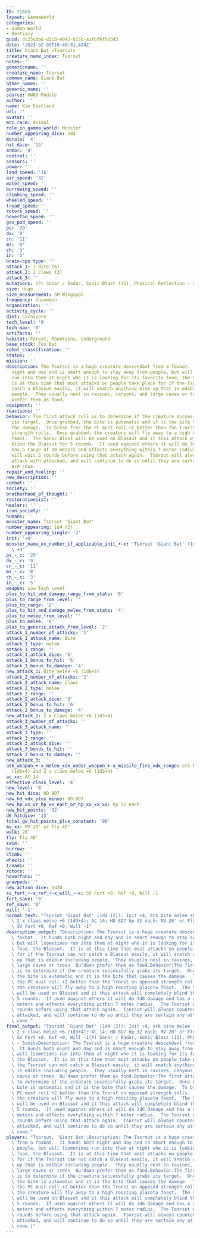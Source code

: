```yaml
---
ID: 71665
layout: GammaWorld
categories:
- Gamma World
- Bestiary
guid: dc25cdb6-d3c8-4042-b15b-a1f6fbf585d3
date: '2023-02-09T16:46:31.484Z'
title: Giant Bat «Tsorsut»
creature_name_index: Tsorsut
notes: ''
genericname: ''
creature_name: Tsorsut
common_name: Giant Bat
other_names: ''
generic_name: ''
source: GW06 Module
author: ''
name: Kim Eastland
url: ''
avatar: ''
mcc_race: Animal
role_in_gamma_world: Monster
number_appearing_dice: 1d4
morale: '4'
hit_dice: '15'
armor: '4'
control: ''
sensors: ''
power: ''
land_speed: '16'
air_speed: '32'
water_speed: ''
burrowing_speed: ''
climbing_speed: ''
wheeled_speed: ''
tread_speed: ''
rotors_speed: ''
hoverfan_speed: ''
gav_pod_speed: ''
ps: '20'
dx: '9'
cn: '11'
ms: '8'
ch: '3'
in: '5'
brain-cpu type: ''
attack_1: 1 Bite (6)
attack_2: 2 Claws (3)
attack_3: ''
mutations: (P) Sonar / Radar, Sonic Blast (15), Physical Reflection - Sonics
size: Huge
size_measurement: 5M Wingspan
frequency: Uncommon
organization: ''
activity_cycle: ''
diet: Carnivore
tech_level: '0'
tech_max: '0'
artifacts: ''
habitat: Forest, Mountains, Underground
base_stock: Fox Bat
robot_classification: ''
status: ''
mission: ''
description: The Tsorsut is a huge creature descendant from a foxbat.  It hunds both
  night and day and is smart enough to stay away from people, but will lsometimes
  run into them at night whe it is looking for its favorite food, the Blassut.  It
  is at this time that most attacks on people take place for if the Tsorsut can not
  catch a Blassut easily, it will snatch anything else up that is edible including
  people.  They usually nest in ravines, canyons, and large caves or trees  Bu'daan
  prefer them as food.
equipment: ''
reactions: ''
behavior: The first attack roll is to determine if the creature successfully grabs
  its target.  Once grabbed, the bite is automatic and it is the bite that causes
  the damage.  To break free the PC must roll +2 better than the Trorst on opposed
  strength rolls.  Once grabbed, the creature will fly away to a high roosting placeto
  feast.  The Sonic Blast will be used on Blassut and it this attack will completely
  blind the Blassut for 5 rounds.  If used against others it will do 3d6 damage and
  has a range of 30 meters and effects everything within 7 meter radius.  The Tosrsut
  will wait 5 rounds before using that attack again.  Tsorsut will always counter
  attack with attacked, and will continue to do so until they are certain any attackers
  are cowe.
repair_and_healing: ''
new_description: ''
combat: ''
society: ''
brotherhood_of_thought: ''
restorationsist: ''
healers: ''
iron_society: ''
humans: ''
monster_name: Tsorsut 'Giant Bat'
number_appearing: 1d4 (2)
number_appearing_single: '2'
init: '+4'
monster_name_xx_number_if_applicable_init_+-x: "Tsorsut 'Giant Bat' (1d4 (2)): Init\
  \ +4"
ps_-_c: '20'
dx_-_c: '9'
cn_-_c: '11'
ms_-_c: '8'
ch_-_c: '3'
in_-_c: '5'
weapon: Low Tech Level
plus_to_hit_and_damage_range_from_stats: '0'
plus_to_range_from_level: ''
plus_to_range: '2'
plus_to_hit_and_damage_melee_from_stats: '4'
plus_to_melee_from_level: ''
plus_to_melee: '6'
plus_to_generic_attack_from_level: '2'
attack_1_number_of_attacks: '1'
attack_1_attack_name: Bite
attack_1_type: melee
attack_1_range: ''
attack_1_attack_dice: '6'
attack_1_bonus_to_hit: '6'
attack_1_bonus_to_damage: '4'
new_attack_1: Bite melee +6 (1d6+4)
attack_2_number_of_attacks: '2'
attack_2_attack_name: Claws
attack_2_type: melee
attack_2_range: ''
attack_2_attack_dice: '3'
attack_2_bonus_to_hit: '6'
attack_2_bonus_to_damage: '4'
new_attack_2: 2 x Claws melee +6 (1d3+4)
attack_3_number_of_attacks: ''
attack_3_attack_name: ''
attack_3_type: ''
attack_3_range: ''
attack_3_attack_dice: ''
attack_3_bonus_to_hit: ''
attack_3_bonus_to_damage: ''
new_attack_3: ''
atk_weapon_+-x_melee_xdx_andor_weapon_+-x_missile_fire_xdx_range: atk bite melee +6
  (1d6+4) and 2 x claws melee +6 (1d3+4)
ac_xx: AC 14
effective_class_level: '4'
new_level: '8'
new_hit_dice: HD 8D7
new_hd_xdx_plus_minus: HD 8D7
new_hp_xx_or_hp_xx_each_or_hp_xx_xx_xx: hp 32 each
new_hit_points: '32'
d6_hitdice: '15'
total_gw_hit_points_plus_constant: '90'
mv_xx: MV 20' or Fly 40'
walk: 20'
fly: Fly 40'
swim: ''
burrow: ''
climb: ''
wheels: ''
treads: ''
rotors: ''
hoverfans: ''
gravpods: ''
new_action_dice: 1d20
sv_fort_+-x_ref_+-x_will_+-x: SV Fort +0, Ref +0, Will -1
fort_save: '0'
ref_save: '0'
will: '-1'
normal_text: "Tsorsut 'Giant Bat' (1d4 (2)): Init +4; atk bite melee +6 (1d6+4) and\
  \ 2 x claws melee +6 (1d3+4); AC 14; HD 8D7 hp 32 each; MV 20' or Fly 40' ; 1d20;\
  \ SV Fort +0, Ref +0, Will -1"
description_output: "Description: The Tsorsut is a huge creature descendant from a\
  \ foxbat.  It hunds both night and day and is smart enough to stay away from people,\
  \ but will lsometimes run into them at night whe it is looking for its favorite\
  \ food, the Blassut.  It is at this time that most attacks on people take place\
  \ for if the Tsorsut can not catch a Blassut easily, it will snatch anything else\
  \ up that is edible including people.  They usually nest in ravines, canyons, and\
  \ large caves or trees  Bu'daan prefer them as food.Behavior:The first attack roll\
  \ is to determine if the creature successfully grabs its target.  Once grabbed,\
  \ the bite is automatic and it is the bite that causes the damage.  To break free\
  \ the PC must roll +2 better than the Trorst on opposed strength rolls.  Once grabbed,\
  \ the creature will fly away to a high roosting placeto feast.  The Sonic Blast\
  \ will be used on Blassut and it this attack will completely blind the Blassut for\
  \ 5 rounds.  If used against others it will do 3d6 damage and has a range of 30\
  \ meters and effects everything within 7 meter radius.  The Tosrsut will wait 5\
  \ rounds before using that attack again.  Tsorsut will always counter attack with\
  \ attacked, and will continue to do so until they are certain any attackers are\
  \ cowe."
final_output: "Tsorsut 'Giant Bat' (1d4 (2)): Init +4; atk bite melee +6 (1d6+4) and\
  \ 2 x claws melee +6 (1d3+4); AC 14; HD 8D7 hp 32 each; MV 20' or Fly 40' ; 1d20;\
  \ SV Fort +0, Ref +0, Will -1(P) Sonar / Radar, Sonic Blast (15), Physical Reflection\
  \ - SonicsDescription: The Tsorsut is a huge creature descendant from a foxbat.\
  \  It hunds both night and day and is smart enough to stay away from people, but\
  \ will lsometimes run into them at night whe it is looking for its favorite food,\
  \ the Blassut.  It is at this time that most attacks on people take place for if\
  \ the Tsorsut can not catch a Blassut easily, it will snatch anything else up that\
  \ is edible including people.  They usually nest in ravines, canyons, and large\
  \ caves or trees  Bu'daan prefer them as food.Behavior:The first attack roll is\
  \ to determine if the creature successfully grabs its target.  Once grabbed, the\
  \ bite is automatic and it is the bite that causes the damage.  To break free the\
  \ PC must roll +2 better than the Trorst on opposed strength rolls.  Once grabbed,\
  \ the creature will fly away to a high roosting placeto feast.  The Sonic Blast\
  \ will be used on Blassut and it this attack will completely blind the Blassut for\
  \ 5 rounds.  If used against others it will do 3d6 damage and has a range of 30\
  \ meters and effects everything within 7 meter radius.  The Tosrsut will wait 5\
  \ rounds before using that attack again.  Tsorsut will always counter attack with\
  \ attacked, and will continue to do so until they are certain any attackers are\
  \ cowe."
players: "Tsorsut; 'Giant Bat';Description: The Tsorsut is a huge creature descendant\
  \ from a foxbat.  It hunds both night and day and is smart enough to stay away from\
  \ people, but will lsometimes run into them at night whe it is looking for its favorite\
  \ food, the Blassut.  It is at this time that most attacks on people take place\
  \ for if the Tsorsut can not catch a Blassut easily, it will snatch anything else\
  \ up that is edible including people.  They usually nest in ravines, canyons, and\
  \ large caves or trees  Bu'daan prefer them as food.Behavior:The first attack roll\
  \ is to determine if the creature successfully grabs its target.  Once grabbed,\
  \ the bite is automatic and it is the bite that causes the damage.  To break free\
  \ the PC must roll +2 better than the Trorst on opposed strength rolls.  Once grabbed,\
  \ the creature will fly away to a high roosting placeto feast.  The Sonic Blast\
  \ will be used on Blassut and it this attack will completely blind the Blassut for\
  \ 5 rounds.  If used against others it will do 3d6 damage and has a range of 30\
  \ meters and effects everything within 7 meter radius.  The Tosrsut will wait 5\
  \ rounds before using that attack again.  Tsorsut will always counter attack with\
  \ attacked, and will continue to do so until they are certain any attackers are\
  \ cowe.|"
---
```

</br>